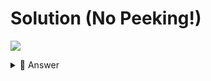 # Solution (No Peeking!)
![](https://www.youtube.com/watch?v=f6az2mDeRYk)

<details> <summary> 👀 Answer </summary>

```python
mokedex = {"Beast Name": None, "Type": None, "Special Move": None, "HP": None, "MP": None}

print("MokéBeast")
print()

for name, value in mokedex.items():
  mokedex[name] = input(f"{name}:\t").strip().title()

if mokedex["Type"]=="Earth":
  print("\033[32m", end="")
elif mokedex["Type"]=="Air":
  print("\033[37m", end="")
elif mokedex["Type"]=="Fire":
  print("\033[31m", end="")
elif mokedex["Type"]=="Water":
  print("\033[34m", end="")
else:
  print("\033[33m", end="")

for name, value in mokedex.items():
  print(f"{name:<15}: {value}")
  
```

</details>